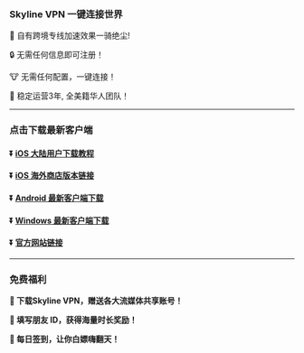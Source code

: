 ### Skyline VPN 一键连接世界
🚀 自有跨境专线加速效果一骑绝尘! 

🔒 无需任何信息即可注册！

🐮 无需任何配置，一键连接！

🎉 稳定运营3年, 全美籍华人团队！

---
### 点击下载最新客户端
#### :arrow_double_down: [iOS 大陆用户下载教程](https://www.skylinevpn.net/apple_help)
#### :arrow_double_down: [iOS 海外商店版本链接](https://apps.apple.com/us/app/skyline-vpn-%E4%B8%80%E9%94%AE%E8%BF%9E%E6%8E%A5%E4%B8%96%E7%95%8C/id6504067077)
#### :arrow_double_down: [Android 最新客户端下载](https://skyline-client.s3.ap-northeast-1.amazonaws.com/android/skyline-latest.apk)
#### :arrow_double_down: [Windows 最新客户端下载](https://skyline-client.s3.ap-northeast-1.amazonaws.com/windows/skyline-latest.zip)
#### :arrow_double_down: [官方网站链接](https://www.skylinevpn.net)
---
### 免费福利
**:gift: 下载Skyline VPN，赠送各大流媒体共享账号！**

**:gift: 填写朋友 ID，获得海量时长奖励！**

**:gift: 每日签到，让你白嫖嗨翻天！**
